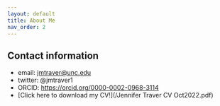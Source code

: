 ```yaml
---
layout: default
title: About Me
nav_order: 2
---
```

## Contact information
* email: jmtraver@unc.edu
* twitter: @jmtraver1
* ORCID: https://orcid.org/0000-0002-0968-3114
* [Click here to download my CV!](/Jennifer Traver CV Oct2022.pdf)



